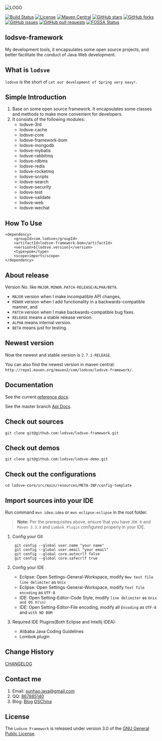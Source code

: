 ![LOGO](https://raw.githubusercontent.com/lodsve/lodsve-documents/master/images/logo.png "lodsve-framework")

[![Build Status](https://travis-ci.org/lodsve/lodsve-framework.svg?branch=master)](https://travis-ci.org/lodsve/lodsve-framework)
[![License](https://img.shields.io/badge/license-GPLv3-yellowgreen.svg)]()
[![Maven Central](https://img.shields.io/maven-central/v/com.lodsve/lodsve-framework.svg)](https://search.maven.org/artifact/com.lodsve/lodsve-framework)
[![GitHub stars](https://img.shields.io/github/stars/lodsve/lodsve-framework.svg)](https://github.com/lodsve/lodsve-framework/stargazers)
[![GitHub forks](https://img.shields.io/github/forks/lodsve/lodsve-framework.svg)](https://github.com/lodsve/lodsve-framework/network)
[![GitHub issues](https://img.shields.io/github/issues/lodsve/lodsve-framework.svg)](https://github.com/lodsve/lodsve-framework/issues)
[![GitHub pull requests](https://img.shields.io/github/issues-pr/lodsve/lodsve-framework.svg)](https://github.com/lodsve/lodsve-framework/pulls)
[![FOSSA Status](https://app.fossa.io/api/projects/git%2Bgithub.com%2Flodsve%2Flodsve-framework.svg?type=shield)](https://app.fossa.io/projects/git%2Bgithub.com%2Flodsve%2Flodsve-framework?ref=badge_shield)

## lodsve-framework
My development tools, it encapsulates some open source projects, and better facilitate the conduct of Java Web development.

## What is `lodsve`
`lodsve` is the short of `Let our development of Spring very easy!`.

## Simple Introduction
1. Base on some open source framework. It encapsulates some classes and methods to make more convenient for developers.
2. It consists of the following modules:
    - lodsve-3rd
    - lodsve-cache
    - lodsve-core
    - lodsve-framework-bom
    - lodsve-mongodb
    - lodsve-mybatis
    - lodsve-rabbitmq
    - lodsve-rdbms
    - lodsve-redis
    - lodsve-rocketmq
    - lodsve-scripts
    - lodsve-search
    - lodsve-security
    - lodsve-test
    - lodsve-validate
    - lodsve-web
    - lodsve-wechat

## How To Use

    <dependency>
        <groupId>com.lodsve</groupId>
        <artifactId>lodsve-framework-bom</artifactId>
        <version>${lodsve.version}</version>
        <type>pom</type>
        <scope>import</scope>
    </dependency>

## About release
Version No. like `MAJOR.MINOR.PATCH-RELEASE/ALPHA/BETA`.

- `MAJOR` version when I make incompatible API changes,
- `MINOR` version when I add functionality in a backwards-compatible manner, and
- `PATCH` version when I make backwards-compatible bug fixes.
- `RELEASE` means a stable release version.
- `ALPHA` means internal version.
- `BETA` means just for testing.

## Newest version
Now the newest and stable version is `2.7.1-RELEASE`.

You can also find the newest version in maven central: `http://repo1.maven.org/maven2/com/lodsve/lodsve-framework/`.

## Documentation
See the current [reference docs][].

See the master branch [Api Docs][].

## Check out sources
`git clone git@github.com:lodsve/lodsve-framework.git`

## Check out demos
`git clone git@github.com:lodsve/lodsve-demo.git`

## Check out the configurations
`cd lodsve-core/src/main/resources/META-INF/config-template`

## Import sources into your IDE
Run command `mvn idea:idea` or `mvn eclipse:eclipse` in the root folder.
> **Note:** Per the prerequisites above, ensure that you have `JDK 8` and `Maven 3.3.X` and `Lombok Plugin` configured properly in your IDE.

1. Config your Git

        git config --global user.name "your name"
        git config --global user.email "your email"
        git config --global core.autocrlf false
        git config --global core.safecrlf true
2. Config your IDE
    - Eclipse: Open Settings-General-Workspace, modify `New text file line delimiter` as `Unix`
    - Eclipse: Open Settings-General-Workspace, modify `Text file encoding` as `UTF-8`
    - IDE: Open Setting-Editor-Code Style, modify `line delimiter` as `Unix and OS X(\n)`
    - IDE: Open Setting-Editor-File encoding, modify all `Encoding` as `UTF-8` and `with NO BOM`
3. Required IDE Plugins(Both Eclipse and Intellij IDEA):
    - Alibaba Java Coding Guidelines
    - Lombok plugin

## Change History
[CHANGELOG][]

## Contact me
1. Email: sunhao.java@gmail.com
2. QQ: [867885140][]
3. Blog: [Blog][] [OSChina][]

## License
The `Lodsve Framework` is released under version 3.0 of the [GNU General Public License][].

[GNU GENERAL PUBLIC LICENSE]: https://opensource.org/licenses/GPL-3.0
[CHANGELOG]: https://github.com/lodsve/lodsve-framework/blob/master/CHANGELOG.md
[Blog]: https://www.crazy-coder.cn
[OSChina]: https://my.oschina.net/sunhaojava
[867885140]: http://wpa.qq.com/msgrd?v=3&uin=867885140&site=qq&menu=yes
[reference docs]: https://helps.lodsve.com/
[Api Docs]: https://apidoc.gitee.com/lodsve/lodsve-framework/
